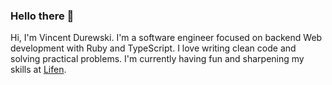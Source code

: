 ### Hello there 👋


Hi, I'm Vincent Durewski. I'm a software engineer focused on backend Web development with Ruby and TypeScript. I love writing clean code and solving practical problems. I'm currently having fun and sharpening my skills at [Lifen](https://www.lifen.fr/).
